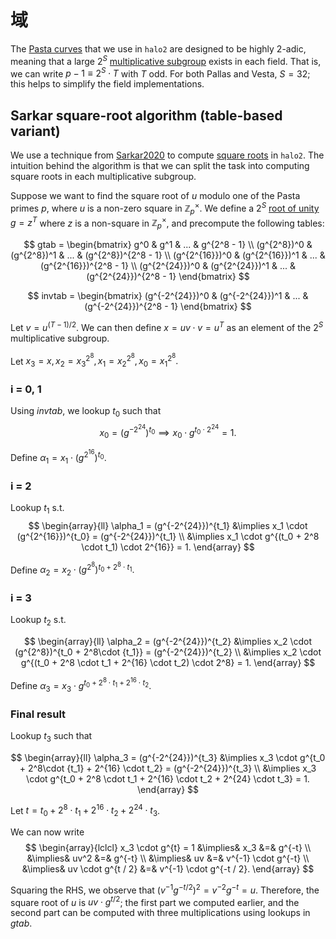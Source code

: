 # 域

The [Pasta curves](https://electriccoin.co/blog/the-pasta-curves-for-halo-2-and-beyond/)
that we use in `halo2` are designed to be highly 2-adic, meaning that a large $2^S$
[multiplicative subgroup](../../background/fields.md#multiplicative-subgroups) exists in
each field. That is, we can write $p - 1 \equiv 2^S \cdot T$ with $T$ odd. For both Pallas
and Vesta, $S = 32$; this helps to simplify the field implementations.

## Sarkar square-root algorithm (table-based variant)

We use a technique from [Sarkar2020](https://eprint.iacr.org/2020/1407.pdf) to compute
[square roots](../../background/fields.md#square-roots) in `halo2`. The intuition behind
the algorithm is that we can split the task into computing square roots in each
multiplicative subgroup.

Suppose we want to find the square root of $u$ modulo one of the Pasta primes $p$, where
$u$ is a non-zero square in $\mathbb{Z}_p^\times$. We define a $2^S$
[root of unity](../../background/fields.md#roots-of-unity) $g = z^T$ where $z$ is a
non-square in $\mathbb{Z}_p^\times$, and precompute the following tables:

$$
gtab = \begin{bmatrix}
g^0 & g^1 & ... & g^{2^8 - 1} \\
(g^{2^8})^0 & (g^{2^8})^1 & ... & (g^{2^8})^{2^8 - 1} \\
(g^{2^{16}})^0 & (g^{2^{16}})^1 & ... & (g^{2^{16}})^{2^8 - 1} \\
(g^{2^{24}})^0 & (g^{2^{24}})^1 & ... & (g^{2^{24}})^{2^8 - 1}
\end{bmatrix}
$$

$$
invtab = \begin{bmatrix}
(g^{-2^{24}})^0 & (g^{-2^{24}})^1 & ... & (g^{-2^{24}})^{2^8 - 1}
\end{bmatrix}
$$

Let $v = u^{(T-1)/2}$. We can then define $x = uv \cdot v = u^T$ as an element of the
$2^S$ multiplicative subgroup.

Let $x_3 = x, x_2 = x_3^{2^8}, x_1 = x_2^{2^8}, x_0 = x_1^{2^8}.$

### i = 0, 1
Using $invtab$, we lookup $t_0$ such that
$$
x_0 = (g^{-2^{24}})^{t_0} \implies x_0 \cdot g^{t_0 \cdot 2^{24}} = 1.
$$

Define $\alpha_1 = x_1 \cdot (g^{2^{16}})^{t_0}.$

### i = 2
Lookup $t_1$ s.t. 
$$
\begin{array}{ll}
\alpha_1 = (g^{-2^{24}})^{t_1} &\implies x_1 \cdot (g^{2^{16}})^{t_0} = (g^{-2^{24}})^{t_1} \\
&\implies
x_1 \cdot g^{(t_0 + 2^8 \cdot t_1) \cdot 2^{16}} = 1.
\end{array}
$$

Define $\alpha_2 = x_2 \cdot (g^{2^8})^{t_0 + 2^8 \cdot t_1}.$
         
### i = 3
Lookup $t_2$ s.t. 

$$
\begin{array}{ll}
\alpha_2 = (g^{-2^{24}})^{t_2} &\implies x_2 \cdot (g^{2^8})^{t_0 + 2^8\cdot {t_1}} = (g^{-2^{24}})^{t_2} \\
&\implies x_2 \cdot g^{(t_0 + 2^8 \cdot t_1 + 2^{16} \cdot t_2) \cdot 2^8} = 1.
\end{array}
$$

Define $\alpha_3 = x_3 \cdot g^{t_0 + 2^8 \cdot t_1 + 2^{16} \cdot t_2}.$

### Final result
Lookup $t_3$ such that

$$
\begin{array}{ll}
\alpha_3 = (g^{-2^{24}})^{t_3} &\implies x_3 \cdot g^{t_0 + 2^8\cdot {t_1} + 2^{16} \cdot t_2} = (g^{-2^{24}})^{t_3} \\
&\implies x_3 \cdot g^{t_0 + 2^8 \cdot t_1 + 2^{16} \cdot t_2 + 2^{24} \cdot t_3} = 1.
\end{array}
$$

Let $t = t_0 + 2^8 \cdot t_1 + 2^{16} \cdot t_2 + 2^{24} \cdot t_3$.

We can now write
$$
\begin{array}{lclcl}
x_3 \cdot g^{t} = 1 &\implies& x_3 &=& g^{-t} \\
&\implies& uv^2 &=& g^{-t} \\
&\implies& uv &=& v^{-1} \cdot g^{-t} \\
&\implies& uv \cdot g^{t / 2} &=& v^{-1} \cdot g^{-t / 2}.
\end{array}
$$

Squaring the RHS, we observe that $(v^{-1} g^{-t / 2})^2 = v^{-2}g^{-t} = u.$ Therefore,
the square root of $u$ is $uv \cdot g^{t / 2}$; the first part we computed earlier, and
the second part can be computed with three multiplications using lookups in $gtab$.
